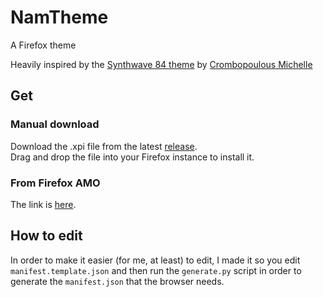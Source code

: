 # NamTheme
A Firefox theme

Heavily inspired by the [Synthwave 84 theme](https://addons.mozilla.org/firefox/addon/synthwave-84/) by [Crombopoulous Michelle](https://addons.mozilla.org/firefox/user/16210659/)

## Get
### Manual download
Download the .xpi file from the latest [release](https://github.com/TheNamlessGuy/NamTheme/releases).  
Drag and drop the file into your Firefox instance to install it.

### From Firefox AMO
The link is [here](https://addons.mozilla.org/firefox/addon/namtheme/).

## How to edit
In order to make it easier (for me, at least) to edit, I made it so you edit `manifest.template.json` and then run the `generate.py` script in order to generate the `manifest.json` that the browser needs.